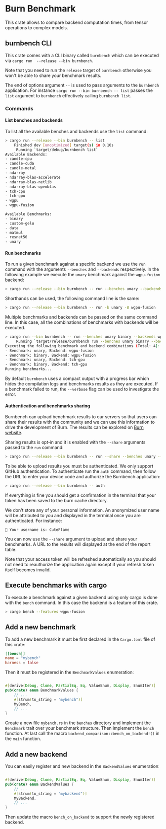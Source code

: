 # Burn Benchmark

This crate allows to compare backend computation times, from tensor operations
to complex models.

## burnbench CLI

This crate comes with a CLI binary called `burnbench` which can be executed via
`cargo run  --release --bin burnbench`.

Note that you need to run the `release` target of `burnbench` otherwise you won't
be able to share your benchmark results.

The end of options argument `--` is used to pass arguments to the `burnbench`
application. For instance `cargo run --bin burnbench -- list` passes the `list`
argument to `burnbench` effectively calling `burnbench list`.

### Commands

#### List benches and backends

To list all the available benches and backends use the `list` command:

```sh
> cargo run --release --bin burnbench -- list
    Finished dev [unoptimized] target(s) in 0.10s
     Running `target/debug/burnbench list`
Available Backends:
- candle-cpu
- candle-cuda
- candle-metal
- ndarray
- ndarray-blas-accelerate
- ndarray-blas-netlib
- ndarray-blas-openblas
- tch-cpu
- tch-gpu
- wgpu
- wgpu-fusion

Available Benchmarks:
- binary
- custom-gelu
- data
- matmul
- resnet50
- unary
```

#### Run benchmarks

To run a given benchmark against a specific backend we use the `run` command
with the arguments `--benches` and `--backends` respectively. In the following
example we execute the `unary` benchmark against the `wgpu-fusion` backend:

```sh
> cargo run --release --bin burnbench -- run --benches unary --backends wgpu-fusion
```

Shorthands can be used, the following command line is the same:

```sh
> cargo run --release --bin burnbench -- run -b unary -B wgpu-fusion
```

Multiple benchmarks and backends can be passed on the same command line. In this
case, all the combinations of benchmarks with backends will be executed.

```sh
> cargo run --bin burnbench -- run --benches unary binary --backends wgpu-fusion tch-gpu
     Running `target/release/burnbench run --benches unary binary --backends wgpu-fusion wgpu`
Executing the following benchmark and backend combinations (Total: 4):
- Benchmark: unary, Backend: wgpu-fusion
- Benchmark: binary, Backend: wgpu-fusion
- Benchmark: unary, Backend: tch-gpu
- Benchmark: binary, Backend: tch-gpu
Running benchmarks...
```

By default `burnbench` uses a compact output with a progress bar which hides the
compilation logs and benchmarks results as they are executed. If a benchmark
failed to run, the `--verbose` flag can be used to investigate the error.

#### Authentication and benchmarks sharing

Burnbench can upload benchmark results to our servers so that users can share
their results with the community and we can use this information to drive the
development of Burn. The results can be explored on [Burn website][1].

Sharing results is opt-in and it is enabled with the `--share` arguments passed
to the `run` command:

```sh
> cargo run --release --bin burnbench -- run --share --benches unary --backends wgpu-fusion
```

To be able to upload results you must be authenticated. We only support GitHub
authentication. To authenticate run the `auth` command, then follow the URL
to enter your device code and authorize the Burnbench application:

```sh
> cargo run --release --bin burnbench -- auth
```

If everything is fine you should get a confirmation in the terminal that your
token has been saved to the burn cache directory.

We don't store any of your personal information. An anonymized user name will
be attributed to you and displayed in the terminal once you are authenticated.
For instance:

```
🔑 Your username is: CuteFlame
```

You can now use the `--share` argument to upload and share your benchmarks.
A URL to the results will displayed at the end of the report table.

Note that your access token will be refreshed automatically so you should not
need to reauthorize the application again except if your refresh token itself
becomes invalid.

## Execute benchmarks with cargo

To execute a benchmark against a given backend using only cargo is done with the
`bench` command. In this case the backend is a feature of this crate.

```sh
> cargo bench --features wgpu-fusion
```

## Add a new benchmark

To add a new benchmark it must be first declared in the `Cargo.toml` file of this
crate:

```toml
[[bench]]
name = "mybench"
harness = false
```

Then it must be registered in the `BenchmarkValues` enumeration:

```rs

#[derive(Debug, Clone, PartialEq, Eq, ValueEnum, Display, EnumIter)]
pub(crate) enum BenchmarkValues {
    // ...
    #[strum(to_string = "mybench")]
    MyBench,
    // ...
}
```

Create a new file `mybench.rs` in the `benches` directory and implement the
`Benchmark` trait over your benchmark structure. Then implement the `bench`
function. At last call the macro `backend_comparison::bench_on_backend!()` in
the `main` function.

## Add a new backend

You can easily register and new backend in the `BackendValues` enumeration:

```rs

#[derive(Debug, Clone, PartialEq, Eq, ValueEnum, Display, EnumIter)]
pub(crate) enum BackendValues {
    // ...
    #[strum(to_string = "mybackend")]
    MyBackend,
    // ...
}
```

Then update the macro `bench_on_backend` to support the newly registered
backend.

[1]: https://burn.dev/benchmarks/community-benchmarks
